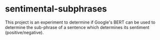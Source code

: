 # sentimental-subphrases
This project is an experiment to determine if Google's BERT can be used to determine the sub-phrase of a sentence which determines its sentiment (positive/negative).
